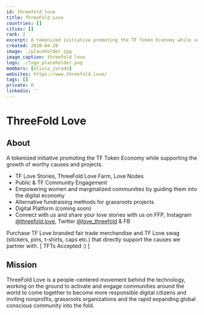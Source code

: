 ```yaml
---
id: threefold_love
title: ThreeFold Love
countries: []
cities: []
rank: 2
excerpt: A tokenized initiative promoting the TF Token Economy while supporting the growth of worthy causes and projects.
created: 2020-04-20
image: ./placeholder.jpg
image_caption: threefold_love
logo: ./logo_placeholder.png
members: [olivia_jurado]
websites: https://www.threefold.love/
tags: []
private: 0
linkedin: ''
---
```


# ThreeFold Love

## About

A tokenized initiative promoting the TF Token Economy while supporting the growth of worthy causes and projects.  

- TF Love Stories, ThreeFold Love Farm, Love Nodes
- Public & TF Community Engagement 
- Empowering women and marginalized communities by guiding them into the digital economy
- Alternative fundraising methods for grassroots projects
- Digital Platform (coming soon)
- Connect with us and share your love stories with us on FFP, Instagram [@threefold.love](https://www.instagram.com/threefold.love/), Twitter [@love_threefold](https://twitter.com/love_threefold) & FB

Purchase TF Love branded fair trade merchandise and TF Love swag (stickers, pins, t-shirts, caps etc.) that directly support the causes we partner with. [ TFTs Accepted :) ]

## Mission

ThreeFold Love is a people-centered movement behind the technology, working on the ground to activate and engage communities around the world to come together to become more responsible digital citizens and inviting nonprofits, grassroots organizations and the rapid expanding global conscious community into the fold.

<!-- ## Impact

## Powered by ThreeFold

## Join saving our planet!

## Support this project

## TFGrid Solution

### Roadmap

 -->

